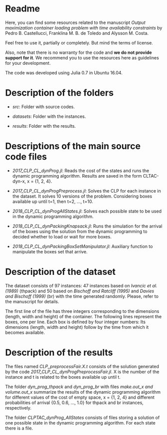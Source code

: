 
# Readme #

Here, you can find some resources related to the manuscript *Output maximization container loading problem with time availability constraints* by Pedro B. Castellucci, Franklina M. B. de Toledo and Alysson M. Costa.

Feel free to use it, partially or completely. But mind the terms of license.

Also, note that there is no warranty for the code and __we do not provide support for it__. We recommend you to use the resources here as guidelines for your development.

The code was developed using Julia 0.7 in Ubuntu 16.04.


# Description of the folders #

  * *src*: Folder with source codes.

  * *datasets*: Folder with the instances.

  * *results*: Folder with the results.

# Descriptions of the main source code files #

  *  *2017_CLP_CL_dynProg.jl*: Reads the cost of the states and runs the dynamic programming algorithm. Results are saved in the form CLTAC-dyn-x, x = {1, 2, 4}.

  *  *2017_CLP_CL_dynProgPreprocess.jl*: Solves the CLP for each instance in the dataset. It solves 10 versions of the problem. Considering boxes available up until t=1, then t=2, ..., t=10.

  *  *2018_CLP_CL_dynProgAllStates.jl*: Solves each possible state to be used in the dynamic programming algorithm.

  * *2018_CLP_CL_dynPackingKnapsack.jl*: Runs the simulation for the arrival of the boxes using the solution from the dynamic programming to decided whether to load or wait for more boxes.

  * *2018_CLP_CL_dynPackingBoxSetManipulator.jl*: Auxiliary function to manipulate the boxes set that arrive.

# Description of the dataset #

The dataset consists of 97 instances: 47 instances based on _Ivancic et al. (1989)_ (thpack) and 50 based on _Bischoff and Ratcliff (1995)_ and _Davies and Bischoff (1999)_ (br) with the time generated randomly. Please, refer to the manuscript for details.

The first line of the file has three integers corresponding to the dimensions (length, width and height) of the container. The following lines represent the boxes, one per line. Each box is defined by four integer numbers: Its dimensions (length, width and height) follow by the time from which it becomes available.

# Description of the results #

The files named *CLP_preprocessFair.X.t* consists of the solution generated by the code *2017_CLP_CL_dynProgPreprocessFair.jl*. X is the number of the instance and t is related to the boxes available up until t.

The folder *dyn_prog_thpack* and *dyn_prog_br* with files *make.out_x and volume.out_x* summarize the results of the dynamic programming algorithm for different values of the cost of empty space, x = {1, 2, 4} and different probabilities of arrival {0.5, 0.6, ..., 1.0} for thpack and br instances, respectively.

The folder *CLPTAC_dynProg_AllStates* consists of files storing a solution of one possible state in the dynamic programming algorithm. For each state there is a file.
